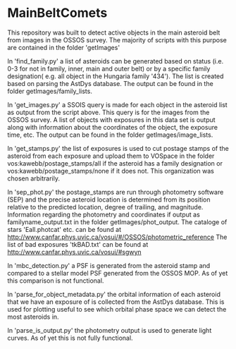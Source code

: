 # MainBeltComets

This repository was built to detect active objects in the main asteroid belt from images in the OSSOS survey.
The majority of scripts with this purpose are contained in the folder 'getImages'

In 'find_family.py' a list of asteroids can be generated based on status (i.e. 0-3 for not in family, inner, main and outer belt) or by a specific family designation( e.g. all object in the Hungaria family '434'). The list is created based on parsing the AstDys database. The output can be found in the folder getImages/family_lists.

In 'get_images.py' a SSOIS query is made for each object in the asteroid list as output from the script above. This query is for the images from the OSSOS survey. A list of objects with exposures in this data set is output along with information about the coordinates of the object, the exposure time, etc. The output can be found in the folder getImages/image_lists.

In 'get_stamps.py' the list of exposures is used to cut postage stamps of the asteroid from each exposure and upload them to VOSpace in the folder vos:kawebb/postage_stamps/all if the asteroid has a family designation or vos:kawebb/postage_stamps/none if it does not. This organization was chosen arbitrarily.

In 'sep_phot.py' the postage_stamps are run through photometry software (SEP) and the precise asteroid location is determined from its position relative to the predicted location, degree of trailing, and magnitude. Information regarding the photometry and coordinates if output as familyname_output.txt in the folder getImages/phot_output.
The cataloge of stars 'Eall.photcat' etc. can be found at http://www.canfar.phys.uvic.ca/vosui/#/OSSOS/photometric_reference
The list of bad exposures 'tkBAD.txt' can be found at http://www.canfar.phys.uvic.ca/vosui/#sgwyn

In 'mbc_detection.py' a PSF is generated from the asteroid stamp and compared to a stellar model PSF generated from the OSSOS MOP. As of yet this comparison is not functional.

In  'parse_for_object_metadata.py' the orbital information of each asteroid that we have an exposure of is collected from the AstDys database. This is used for plotting useful to see which orbital phase space we can detect the most asteroids in.

In 'parse_is_output.py' the photometry output is used to generate light curves. As of yet this is not fully functional.
